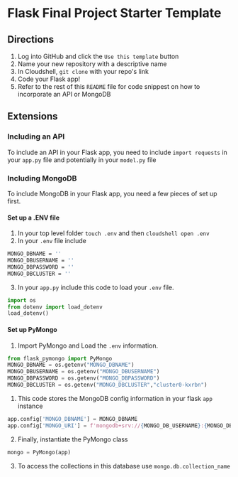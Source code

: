 # Flask Final Project Starter Template
## Directions
1. Log into GitHub and click the `Use this template` button
2. Name your new repository with a descriptive name
3. In Cloudshell, `git clone` with your repo's link
4. Code your Flask app!
5. Refer to the rest of this `README` file for code snippest on how to incorporate an API or MongoDB

## Extensions
### Including an API
To include an API in your Flask app, you need to include `import requests` in your `app.py` file and potentially in your `model.py` file

### Including MongoDB
To include MongoDB in your Flask app, you need a few pieces of set up first.
#### Set up a .ENV file
1. In your top level folder `touch .env` and then `cloudshell open .env`
2. In your `.env` file include
```bash
MONGO_DBNAME = ''
MONGO_DBUSERNAME = ''
MONGO_DBPASSWORD = ''
MONGO_DBCLUSTER = ''
```
3. In your `app.py` include this code to load your `.env` file.
```python
import os
from dotenv import load_dotenv
load_dotenv()
```

#### Set up PyMongo
1. Import PyMongo and Load the `.env` information.
```python
from flask_pymongo import PyMongo
MONGO_DBNAME = os.getenv("MONGO_DBNAME")
MONGO_DBUSERNAME = os.getenv("MONGO_DBUSERNAME")
MONGO_DBPASSWORD = os.getenv("MONGO_DBPASSWORD")
MONGO_DBCLUSTER = os.getenv("MONGO_DBCLUSTER","cluster0-kxrbn")
```
1. This code stores the MongoDB config information in your flask `app` instance
```python
app.config['MONGO_DBNAME'] = MONGO_DBNAME
app.config['MONGO_URI'] = f'mongodb+srv://{MONGO_DB_USERNAME}:{MONGO_DB_PASSWORD}@{MONGO_DBCLUSTER}.mongodb.net/{MONGO_DBNAME}?retryWrites=true'
```
2. Finally, instantiate the PyMongo class
```python
mongo = PyMongo(app)
```
3. To access the collections in this database use `mongo.db.collection_name`
